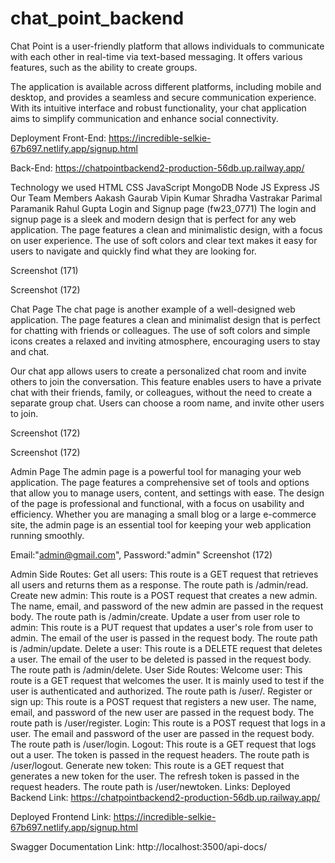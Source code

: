 # chat_point_backend
Chat Point is a user-friendly platform that allows individuals to communicate with each other in real-time via text-based messaging. It offers various features, such as the ability to create groups.

The application is available across different platforms, including mobile and desktop, and provides a seamless and secure communication experience. With its intuitive interface and robust functionality, your chat application aims to simplify communication and enhance social connectivity.

Deployment
Front-End: https://incredible-selkie-67b697.netlify.app/signup.html

Back-End: https://chatpointbackend2-production-56db.up.railway.app/

Technology we used
HTML
CSS
JavaScript
MongoDB
Node JS
Express JS
Our Team Members
Aakash Gaurab
Vipin Kumar
Shradha Vastrakar
Parimal Paramanik
Rahul Gupta
Login and Signup page (fw23_0771)
The login and signup page is a sleek and modern design that is perfect for any web application. The page features a clean and minimalistic design, with a focus on user experience. The use of soft colors and clear text makes it easy for users to navigate and quickly find what they are looking for.

Screenshot (171)

Screenshot (172)

Chat Page
The chat page is another example of a well-designed web application. The page features a clean and minimalist design that is perfect for chatting with friends or colleagues. The use of soft colors and simple icons creates a relaxed and inviting atmosphere, encouraging users to stay and chat.

Our chat app allows users to create a personalized chat room and invite others to join the conversation. This feature enables users to have a private chat with their friends, family, or colleagues, without the need to create a separate group chat. Users can choose a room name, and invite other users to join.

Screenshot (172)

Screenshot (172)

Admin Page
The admin page is a powerful tool for managing your web application. The page features a comprehensive set of tools and options that allow you to manage users, content, and settings with ease. The design of the page is professional and functional, with a focus on usability and efficiency. Whether you are managing a small blog or a large e-commerce site, the admin page is an essential tool for keeping your web application running smoothly.

Email:"admin@gmail.com", Password:"admin"
Screenshot (172)

Admin Side Routes:
Get all users: This route is a GET request that retrieves all users and returns them as a response. The route path is /admin/read.
Create new admin: This route is a POST request that creates a new admin. The name, email, and password of the new admin are passed in the request body. The route path is /admin/create.
Update a user from user role to admin: This route is a PUT request that updates a user's role from user to admin. The email of the user is passed in the request body. The route path is /admin/update.
Delete a user: This route is a DELETE request that deletes a user. The email of the user to be deleted is passed in the request body. The route path is /admin/delete.
User Side Routes:
Welcome user: This route is a GET request that welcomes the user. It is mainly used to test if the user is authenticated and authorized. The route path is /user/.
Register or sign up: This route is a POST request that registers a new user. The name, email, and password of the new user are passed in the request body. The route path is /user/register.
Login: This route is a POST request that logs in a user. The email and password of the user are passed in the request body. The route path is /user/login.
Logout: This route is a GET request that logs out a user. The token is passed in the request headers. The route path is /user/logout.
Generate new token: This route is a GET request that generates a new token for the user. The refresh token is passed in the request headers. The route path is /user/newtoken.
Links:
Deployed Backend Link: https://chatpointbackend2-production-56db.up.railway.app/

Deployed Frontend Link: https://incredible-selkie-67b697.netlify.app/signup.html

Swagger Documentation Link: http://localhost:3500/api-docs/
